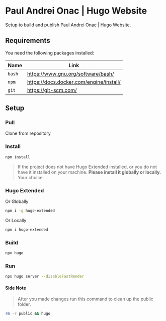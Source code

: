 # Paul Andrei Onac | Hugo Website 

Setup to build and publish Paul Andrei Onac | Hugo Website.

## Requirements

You need the following packages installed:

| Name          | Link                                             |
|---------------|--------------------------------------------------|
| `bash`        | https://www.gnu.org/software/bash/               |
| `npm`         | https://docs.docker.com/engine/install/          |
| `git`         | https://git-scm.com/                             |

## Setup

### Pull

Clone from repository

### Install

```bash
npm install
```

> If the project does not have Hugo Extended installed, or you do not have it installed on your machine. **Please install it globally or locally.** Your choice.

### Hugo Extended

Or Globally
```bash
npm i -g hugo-extended
```

Or Locally
```bash
npm i hugo-extended
```

### Build

```bash
npx hugo
```

### Run

```bash
npx hugo server --disableFastRender
```

#### Side Note
> After you made changes run this command to clean up the public folder.

```bash
rm -r public && hugo
```
